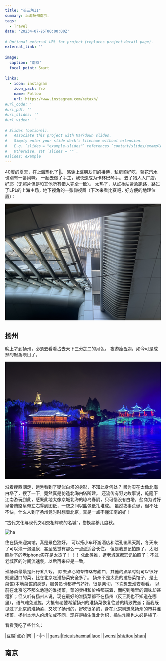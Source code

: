 ```yaml
---
title: "长三角II"
summary: 上海扬州南京.
tags:
  - Travel
date: '20234-07-26T00:00:00Z'

# Optional external URL for project (replaces project detail page).
external_link: ''

image:
  caption: "南京"
  focal_point: Smart

links:
  - icon: instagram
    icon_pack: fab
    name: Follow
    url: https://www.instagram.com/metaxh/
#url_code: ''
#url_pdf: ''
#url_slides: ''
#url_video: ''

# Slides (optional).
#   Associate this project with Markdown slides.
#   Simply enter your slide deck's filename without extension.
#   E.g. `slides = "example-slides"` references `content/slides/example-slides.md`.
#   Otherwise, set `slides = ""`.
#slides: example
---
```


40度的夏天，在上海热化了🫠。
感谢上海朋友们的接待，私房菜好吃，菊花汽水也别有一番风味。
一起去做了手工，我快速成为卡林巴琴手。
去了猎人人广店，好耶（无照片但是和其他所有猎人完全一致）。
太热了，从虹桥站紧急跑路，路过了LPL的上海主场，地下视角的一张仰视图（下次来看比赛吧，好方便的地理位置）：

![lpl](lpl.jpg)

## 扬州

晚上才到扬州，必须去看看占去天下三分之二的月色。
夜游瘦西湖，如今可是成熟的旅游项目了。

![baita](baita.jpg)

沿着瘦西湖走，远远看到了疑似白塔的身影，不知此身何处？
因为实在太像北海白塔了，搜了一下，竟然真是仿造北海白塔所建。
还流传有野史故事说，乾隆下江南游玩到此，感慨此地太像京城北海的琼岛春阴，只可惜没有白塔，盐商为讨好皇帝贿赂皇帝左右得到图纸，一夜之间以盐包纸扎堆成。
虽然故事荒诞，但不吐不快，什么人到了扬州竟时时想着北京，真是一点不懂江南的好！

“古代文化与现代文明交相辉映的名城”，物换星移几度秋。

![ha](ha.jpg)

住在扬州迎宾馆，真是景色独好。
可以搭小车环游酒店和喂孔雀黑天鹅，冬天来了可以泡一泡温泉，甚至感觉有那么一点点适合长住。
但是我忘记拍照了，太阳照射下的老iphone实在是太烫了！！！
依此类推，逛老城区都忘记拍照了；不过老城区的时间流速慢，以后再来应是一致。

淮扬菜最最是此行重头戏。
除去点心的荤馅略有甜口，其他的点菜时就可以很好规避甜口的菜，比在北京吃淮扬菜安全多了。
扬州不是太贵的淮扬菜馆子，是土菜馆/本地菜馆的感觉，服务员也都脾气好好，很是亲切，下次想去淮安看看。
以前在北京吃不那么地道的淮扬菜，菜的卖相和价格都端着，而吃到嘴里的调味却甚粗犷；但又听有扬州人说，现在最好的淮扬菜都不在扬州（反正我也不知道在哪里），语气难免遗憾，大抵有老饕希望扬州的淮扬菜恢复往昔的精致做派；而我既见过了北京的淮扬菜，又吃了扬州的，好吃很多的，身在北京则想念扬州的市井淮扬菜，扬州本地人的想法或不同，现在是橘生淮北为枳，橘生淮南也未必是橘了。

看看我吃了些什么：

|豆腐|点心|肉|
|:-:|:-:|
|[gansi](gansi.jpg)|[feicuishaomai](feicuishaomai.jpg)|[laoe](laoe.jpg)|
|[wensi](wensi.jpg)|[shizitou](shizitou.jpg)|[shan](shan.jpg)|

## 南京

